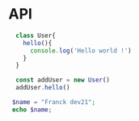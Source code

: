 # API

``` js
  class User{
    hello(){
      console.log('Hello world !')
    }
  }

  const addUser = new User()
  addUser.hello()
```

``` php 
 $name = "Franck dev21";
 echo $name;
```
